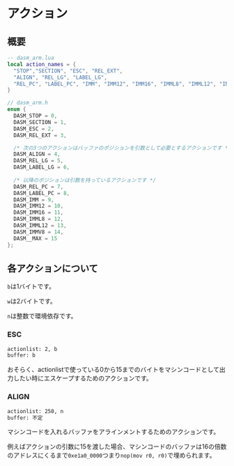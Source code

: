 # アクション

## 概要

```lua
-- dasm_arm.lua
local action_names = {
  "STOP","SECTION", "ESC", "REL_EXT",
  "ALIGN", "REL_LG", "LABEL_LG",
  "REL_PC", "LABEL_PC", "IMM", "IMM12", "IMM16", "IMML8", "IMML12", "IMMV8",
}
```

```cpp
// dasm_arm.h
enum {
  DASM_STOP = 0,
  DASM_SECTION = 1,
  DASM_ESC = 2,
  DASM_REL_EXT = 3,

  /* 次の3つのアクションはバッファのポジションを引数として必要とするアクションです */
  DASM_ALIGN = 4,
  DASM_REL_LG = 5,
  DASM_LABEL_LG = 6,
  
  /* 以降のポジションは引数を持っているアクションです */
  DASM_REL_PC = 7,
  DASM_LABEL_PC = 8,
  DASM_IMM = 9,
  DASM_IMM12 = 10,
  DASM_IMM16 = 11,
  DASM_IMML8 = 12,
  DASM_IMML12 = 13,
  DASM_IMMV8 = 14,
  DASM__MAX = 15
};
```

## 各アクションについて

`b`は1バイトです。

`w`は2バイトです。

`n`は整数で環境依存です。

### ESC

```sh
actionlist: 2, b
buffer: b
```

おそらく、actionlistで使っている0から15までのバイトをマシンコードとして出力したい時にエスケープするためのアクションです。

### ALIGN

```sh
actionlist: 250, n
buffer: 不定
```

マシンコードを入れるバッファをアラインメントするためのアクションです。

例えばアクションの引数に15を渡した場合、マシンコードのバッファは16の倍数のアドレスにくるまで`0xe1a0_0000`つまり`nop(mov r0, r0)`で埋められます。


